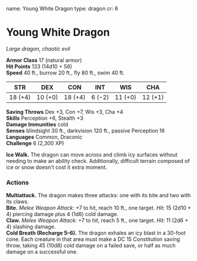 name: Young White Dragon
type: dragon
cr: 6

# Young White Dragon 
_Large dragon, chaotic evil_

**Armor Class** 17 (natural armor)    
**Hit Points** 133 (14d10 + 56)    
**Speed** 40 ft., burrow 20 ft., fly 80 ft., swim 40 ft. 

| STR     | DEX     | CON     | INT     | WIS     | CHA     |
|---------|---------|---------|---------|---------|---------|
| 18 (+4) | 10 (+0) | 18 (+4) | 6 (−2)  | 11 (+0) | 12 (+1) |

**Saving Throws** Dex +3, Con +7, Wis +3, Cha +4    
**Skills** Perception +6, Stealth +3    
**Damage Immunities** cold    
**Senses** blindsight 30 ft., darkvision 120 ft., passive Perception 16    
**Languages** Common, Draconic    
**Challenge** 6 (2,300 XP) 

**Ice Walk.** The dragon can move across and climb icy surfaces without needing to make an ability check. Additionally, difficult terrain composed of ice or snow doesn't cost it extra moment. 

### Actions 
**Multiattack.** The dragon makes three attacks: one with its bite and two with its claws.    
**Bite.** _Melee Weapon Attack:_ +7 to hit, reach 10 ft., one target. _Hit:_ 15 (2d10 + 4) piercing damage plus 4 (1d8) cold damage.    
**Claw.** _Melee Weapon Attack:_ +7 to hit, reach 5 ft., one target. _Hit:_ 11 (2d6 + 4) slashing damage.    
**Cold Breath (Recharge 5–6).** The dragon exhales an icy blast in a 30-foot cone. Each creature in that area must make a DC 15 Constitution saving throw, taking 45 (10d8) cold damage on a failed save, or half as much damage on a successful one.